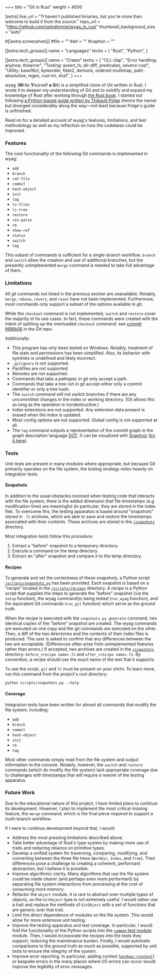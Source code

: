 +++
title = "Git in Rust"
weight = 4000

[extra]
live_url = "?I haven't published binaries, but you're more than welcome to build it from the source."
repo_url = "https://github.com/spindlymist/wyag_in_rust"
thumbnail_background_size = "auto"

#[[extra.screenshots]]
#file = ""
#alt = ""
#caption = ""

[[extra.tech_groups]]
name = "Languages"
techs = [
    "Rust",
    "Python",
]

[[extra.tech_groups]]
name = "Crates"
techs = [
    "CLI: clap",
    "Error handling: anyhow, thiserror",
    "Testing: assert_fs, dir-diff, predicates, sevenz-rust",
    "Utility: base16ct, byteorder, flate2, itertools, ordered-multimap, path-absolutize, regex, rust-ini, sha1",
]
+++

wyag (**W**rite **Y**ourself **a** **G**it) is a simplified clone of Git written in Rust. I wrote it to deepen my understanding of Git and to solidify and expand my knowledge of Rust after working through [the Rust book](https://doc.rust-lang.org/book/title-page.html). I started out following [a Python-based guide written by Thibault Polge](https://wyag.thb.lt/) (hence the name) but diverged considerably along the way—not least because Polge's guide is unfinished.

Read on for a detailed account of wyag's features, limitations, and test methodology as well as my reflection on how the codebase could be improved.

### Features

The core functionality of the following Git commands is implemented in wyag:
- `add`
- `branch`
- `cat-file`
- `commit`
- `hash-object`
- `init`
- `log`
- `ls-files`
- `ls-tree`
- `restore`
- `rev-parse`
- `rm`
- `show-ref`
- `status`
- `switch`
- `tag`

This subset of commands is sufficient for a single-branch workflow. `branch` and `switch` allow the creation and use of additional branches, but the presently unimplemented `merge` command is needed to take full advantage of them.

### Limitations

All git commands not listed in the previous section are unavailable. Notably, `merge`, `rebase`, `revert`, and `reset` have not been implemented. Furthermore, most commands only support a subset of the options available in git.

While the `checkout` command is not implemented, `switch` and `restore` cover the majority of its use cases. In fact, these commands were created with the intent of splitting up the overloaded `checkout` command: see [commit f496b06](https://github.com/git/git/commit/f496b064fc1135e0dded7f93d85d72eb0b302c22) in the Git repo.

Additionally:

- This program has only been tested on Windows. Notably, treatment of file stats and permissions has been simplified. Also, its behavior with symlinks is undefined and likely incorrect.
- `.gitignore` is not supported.
- Packfiles are not supported.
- Remotes are not supported.
- Commands that take a pathspec in git only accept a path.
- Commands that take a tree-ish in git accept either only a commit identifier or only a tree hash.
- The `switch` command will not switch branches if there are any uncommitted changes in the index or working directory. (Git allows this as long as the operation is nondestructive.)
- Index extensions are not supported. Any extension data present is erased when the index is updated.
- Most config options are not supported. Global config is not supported at all.
- The `log` command outputs a representation of the commit graph in the graph description language [DOT](https://en.wikipedia.org/wiki/DOT_(graph_description_language)). It can be visualized with [Graphviz](https://graphviz.org/) ([try it here](https://dreampuf.github.io/GraphvizOnline/)).

### Tests

Unit tests are present in many modules where appropriate, but because Git primarily operates on the file system, the testing strategy relies heavily on integration tests.

#### Snapshots

In addition to the usual obstacles involved when testing code that interacts with the file system, there is the added dimension that file timestamps (e.g. modification time) are meaningful (in particular, they are stored in the index file). To overcome this, the testing apparatus is based around "snapshots" stored in `.7z` archives, which are able to save and restore the timestamps associated with their contents. These archives are stored in the [`/snapshots`](/snapshots) directory.

Most integration tests follow this procedure:

1. Extract a "before" snapshot to a temporary directory.
2. Execute a command on the temp directory.
3. Extract an "after" snapshot and compare it to the temp directory.

#### Recipes

To generate and vet the correctness of these snapshots, a Python script [`/scripts/snapshots.py`](scripts/snapshots.py) has been provided. Each snapshot is based on a "recipe" located in the [`/scripts/recipes`](scripts/recipes) directory. A recipe is a Python script that supplies the steps to generate the "before" snapshot (via the `setup` function), the wyag command(s) being tested (`run_wyag` function), and the equivalent Git commands (`run_git` function) which serve as the ground truth.

When the recipe is executed with the `snapshots.py generate` command, two identical copies of the "before" snapshot are created. The wyag commands are executed on one copy and the git commands are executed on the other. Then, a diff of the two directories and the contents of their index files is produced. The user is asked to confirm that any differences between the two are acceptable. (Differences often arise from unimplemented features rather than errors.) If accepted, two archives are created in the [`/snapshots`](/snapshots) directory: `before_<recipe name>.7z` and `after_<recipe name>.7z`. By convention, a recipe should use the exact name of the test that it supports.

To use the script, `git` and `7z` must be present on your `$PATH`. To learn more, run this command from the project's root directory:

```shell
python scripts/snapshots.py --help
```

#### Coverage

Integration tests have been written for almost all commands that modify the file system, including:

- `add`
- `branch`
- `commit`
- `hash-object`
- `init`
- `rm`
- `tag`

Most other commands simply read from the file system and output information to the console. Notably, however, the `switch` and `restore` commands (which do modify the file system) lack appropriate coverage due to challenges with timestamps that will require a rework of the testing apparatus.

### Future Work

Due to the educational nature of this project, I have limited plans to continue its development. However, I plan to implement the most critical missing feature, the `merge` command, which is the final piece required to support a multi-branch workflow.

If I were to continue development beyond that, I would:
- Address the most pressing limitations described above.
- Take better advantage of Rust's type system by making more use of traits and reducing reliance on primitive types.
- Develop a unified system for traversing, comparing, modifying, and converting between the three file trees (`WorkDir`, `Index`, and `Tree`). Their differences pose a challenge to creating a coherent, performant abstraction, but I believe it is possible.
- Improve algorithmic clarity. Many algorithms that use the file system could be made clearer (and perhaps even more performant) by separating file system interactions from processing at the cost of consuming more memory.
- Refactor the `object` module. It is rare to abstract over multiple types of objects, so the `GitObject` type is not extremely useful. I would rather use a trait and replace the methods of `GitObject` with a set of functions that are generic over that trait.
- Limit the direct dependence of modules on the file system. This would allow for more extensive unit testing.
- Improve the testing apparatus and test coverage. In particular, I would fold the functionality of the Python scripts into the [`common` test module](/tests/common) module. Then, I would incorporate the recipes into the tests they support, reducing the maintenance burden. Finally, I would automate comparisons to the ground truth as much as possible, supported by unit tests to ensure the integrity of the system.
- Improve error reporting. In particular, adding context ([`anyhow::Context`](https://docs.rs/anyhow/latest/anyhow/trait.Context.html)) or bespoke errors in the many places where I/O errors can occur would improve the legibility of error messages.

